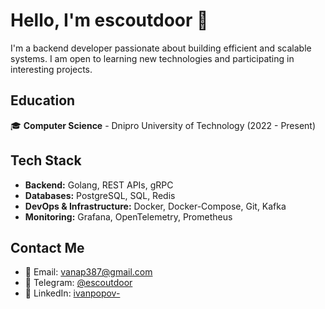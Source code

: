 <div>
    <h1>Hello, I'm escoutdoor 👋</h1>
    <p>I'm a backend developer passionate about building efficient and scalable systems. I am open to learning new technologies and participating in interesting projects.</p>
    <div>
      <h2>Education</h2>
      <p>🎓 <strong>Computer Science</strong> - Dnipro University of Technology (2022 - Present)</p>
      <h2>Tech Stack</h2>
      <ul>
        <li><strong>Backend:</strong> Golang, REST APIs, gRPC</li>
        <li><strong>Databases:</strong> PostgreSQL, SQL, Redis</li>
        <li><strong>DevOps & Infrastructure:</strong> Docker, Docker-Compose, Git, Kafka</li>
        <li><strong>Monitoring:</strong> Grafana, OpenTelemetry, Prometheus</li>
      </ul>
      <h2>Contact Me</h2>
      <ul>
          <li>📧 Email: <a href="mailto:vanap387@gmail.com">vanap387@gmail.com</a></li>
          <li>📱 Telegram: <a href="https://t.me/escoutdoor">@escoutdoor</a></li>
          <li>💼 LinkedIn: <a href="https://www.linkedin.com/in/ivanpopov-">ivanpopov-</a></li>
      </ul>
    </div>
</div>

